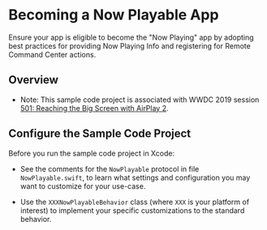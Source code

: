 # Becoming a Now Playable App

Ensure your app is eligible to become the "Now Playing" app by adopting best practices for providing Now Playing Info and registering for Remote Command Center actions. 

## Overview

- Note: This sample code project is associated with WWDC 2019 session [501: Reaching the Big Screen with AirPlay 2](https://developer.apple.com/videos/play/wwdc19/501/).

## Configure the Sample Code Project

Before you run the sample code project in Xcode:

* See the comments for the `NowPlayable` protocol in file `NowPlayable.swift`, to learn what settings and configuration you may want to customize for your use-case.

* Use the `XXXNowPlayableBehavior` class (where `XXX` is your platform of interest) to implement your specific customizations to the standard behavior. 
